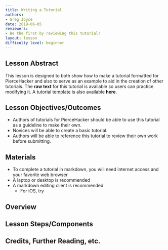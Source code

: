 ```yaml
---
title: Writing a Tutorial
authors:
- Greg Joyce
date: 2019-06-05
reviewers:
- Be the first by reviewing this tutorial!
layout: lesson
difficulty level: beginner
---
```


## Lesson Abstract
This lesson is designed to both show how to make a tutorial formatted for PierceHacker and also to serve as an example to aid in the creation of other tutorials. The **raw text** for this tutorial is available so users can practice modifying it. A tutorial template is also available **here**.

## Lesson Objectives/Outcomes
* Authors of tutorials for PierceHacker should be able to use this tutorial as a guideline to make their own. 
* Novices will be able to create a basic tutorial.
* Authors will be able to reference this tutorial to review their own work before submitting.

## Materials
* To complete a tutorial in markdown, you will need internet access and your favorite web browser
* A laptop or desktop is recommended
* A markdown editing client is recommended
	- For iOS, try 
## Overview

## Lesson Steps/Components

## Credits, Further Reading, etc.
<!--stackedit_data:
eyJoaXN0b3J5IjpbNDIzNzYyOTY3LC0xMjE1MzAwMzkxLC01ND
c0ODY5OTcsMTkzMDEyMTc2NF19
-->